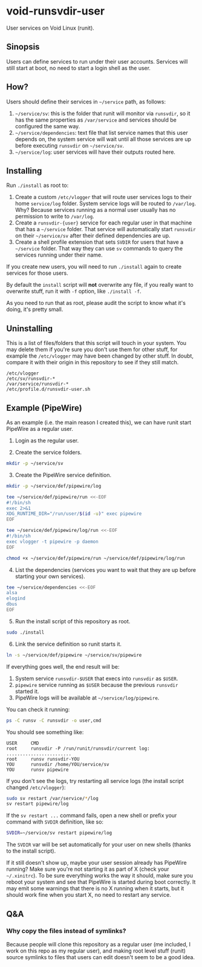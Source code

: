 void-runsvdir-user
==================

User services on Void Linux (runit).


Sinopsis
--------

Users can define services to run under their user accounts.  Services will still start at boot, no need to start a login
shell as the user.


How?
----

Users should define their services in `~/service` path, as follows:

1. `~/service/sv`: this is the folder that runit will monitor via `runsvdir`, so it has the same properties as
   `/var/service` and services should be configured the same way.
2. `~/service/dependencies`: text file that list service names that this user depends on, the system service will
   wait until all those services are up before executing `runsvdir` on `~/service/sv`.
3. `~/service/log`: user services will have their outputs routed here.


Installing
----------

Run `./install` as root to:

1. Create a custom `/etc/vlogger` that will route user services logs to their home `service/log` folder.
   System service logs will be routed to `/var/log`.  Why?  Because services running as a normal user usually has no
   permission to write to `/var/log`.
2. Create a `runsvdir-{user}` service for each regular user in that machine that has a `~/service` folder.  That
   service will automatically start `runsvdir` on their `~/service/sv` after their defined dependencies are up.
3. Create a shell profile extension that sets `SVDIR` for users that have a `~/service` folder.  That way they can
   use `sv` commands to query the services running under their name.

If you create new users, you will need to run `./install` again to create services for those users.

By default the `install` script will **not** overwrite any file, if you really want to overwrite stuff, run it with
`-f` option, like `./install -f`.

As you need to run that as root, please audit the script to know what it's doing, it's pretty small.


Uninstalling
------------

This is a list of files/folders that this script will touch in your system.  You may delete them if you're sure you
don't use them for other stuff, for example the `/etc/vlogger` may have been changed by other stuff.  In doubt,
compare it with their origin in this repository to see if they still match.

```
/etc/vlogger
/etc/sv/runsvdir-*
/var/service/runsvdir-*
/etc/profile.d/runsvdir-user.sh
```


Example (PipeWire)
------------------

As an example (i.e. the main reason I created this), we can have runit start PipeWire as a regular user.

1. Login as the regular user.

2. Create the service folders.
```sh
mkdir -p ~/service/sv
```

3. Create the PipeWire service definition.
```sh
mkdir -p ~/service/def/pipewire/log

tee ~/service/def/pipewire/run <<-EOF
#!/bin/sh
exec 2>&1
XDG_RUNTIME_DIR="/run/user/$(id -u)" exec pipewire
EOF

tee ~/service/def/pipewire/log/run <<-EOF
#!/bin/sh
exec vlogger -t pipewire -p daemon
EOF

chmod +x ~/service/def/pipewire/run ~/service/def/pipewire/log/run
```

4. List the dependencies (services you want to wait that they are up before starting your own services).
```sh
tee ~/service/dependencies <<-EOF
alsa
elogind
dbus
EOF
```

5. Run the install script of this repository as root.
```sh
sudo ./install
```

6. Link the service definition so runit starts it.
```sh
ln -s ~/service/def/pipewire ~/service/sv/pipewire
```

If everything goes well, the end result will be:

1. System service `runsvdir-$USER` that execs into `runsvdir` as `$USER`.
2. `pipewire` service running as `$USER` because the previous `runsvdir` started it.
3. PipeWire logs will be available at `~/service/log/pipewire`.

You can check it running:
```sh
ps -C runsv -C runsvdir -o user,cmd
```

You should see something like:
```
USER     CMD
root     runsvdir -P /run/runit/runsvdir/current log: ........................
root     runsv runsvdir-YOU
YOU      runsvdir /home/YOU/service/sv
YOU      runsv pipewire
```

If you don't see the logs, try restarting all service logs (the install script changed `/etc/vlogger`):
```sh
sudo sv restart /var/service/*/log
sv restart pipewire/log
```

If the `sv restart ...` command fails, open a new shell or prefix your command with `SVDIR` definition, like so:
```sh
SVDIR=~/service/sv restart pipewire/log
```

The `SVDIR` var will be set automatically for your user on new shells (thanks to the install script).

If it still doesn't show up, maybe your user session already has PipeWire running?  Make sure you're not starting
it as part of X (check your `~/.xinitrc`).  To be sure everything works the way it should, make sure you reboot
your system and see that PipeWire is started during boot correctly.  It may emit some warnings that there is no X
running when it starts, but it should work fine when you start X, no need to restart any service.


Q&A
---

### Why copy the files instead of symlinks?
Because people will clone this repository as a regular user (me included, I work on this repo as my regular user),
and making root level stuff (runit) source symlinks to files that users can edit doesn't seem to be a good idea.
